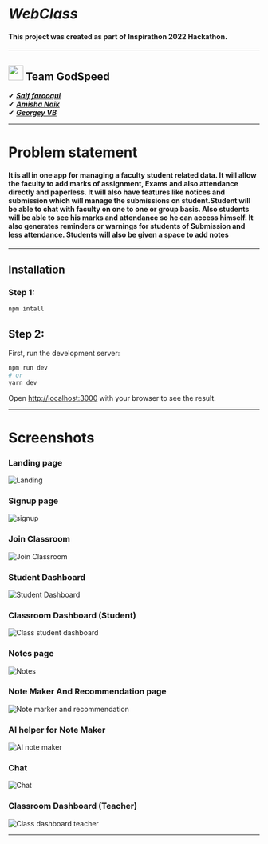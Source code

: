 # *WebClass*

#### This project was created as part of Inspirathon 2022 Hackathon.

<hr/>

## <img src="https://media.giphy.com/media/ObNTw8Uzwy6KQ/giphy.gif" width="30px">&nbsp;Team GodSpeed
✔ ***[Saif farooqui](https://saif.pages.dev/)***<br>
✔ ***[Amisha Naik](https://version18-psi.vercel.app/)***<br>
✔ ***[Georgey VB](https://geobrodas.vercel.app/)***<br>

<hr/>

# Problem statement

#### It is all in one app for managing a faculty student related data. It will allow the faculty to add marks of assignment, Exams and also attendance directly and paperless. It will also have features like notices and submission which will manage the submissions on student.Student will be able to chat with faculty on one to one or group basis. Also students will be able to see his marks and attendance so he can access himself. It also generates reminders or warnings for students of Submission and less attendance. Students will also be given a space to add notes

<hr/>

## Installation
### Step 1: 
```bash
npm intall
```

## Step 2:
First, run the development server:
```bash
npm run dev
# or
yarn dev
```

Open [http://localhost:3000](http://localhost:3000) with your browser to see the result.

<hr/>

# Screenshots
### Landing page
![Landing](https://s4.gifyu.com/images/landing.png)

### Signup page
![signup](https://s4.gifyu.com/images/login_new.png)

### Join Classroom
![Join Classroom](https://s4.gifyu.com/images/join_classroom.png)

### Student Dashboard
![Student Dashboard](https://s4.gifyu.com/images/student-dashboard.png)

### Classroom Dashboard (Student)
![Class student dashboard](https://s4.gifyu.com/images/class_student.png)

### Notes page
![Notes](https://s4.gifyu.com/images/your_notes.png)

### Note Maker And Recommendation page
![Note marker and recommendation](https://s4.gifyu.com/images/recommendationd33e6d1dc8b3b41f.png)

### AI helper for Note Maker
![AI note maker](https://s4.gifyu.com/images/ai_note_maker.png)

### Chat
![Chat](https://s4.gifyu.com/images/chat.png)

### Classroom Dashboard (Teacher)
![Class dashboard teacher](https://s4.gifyu.com/images/webclasswithai.vercel.app_StudentLearningCurve_6366b4ccca06c086619b182a-6.png)

<hr/>

